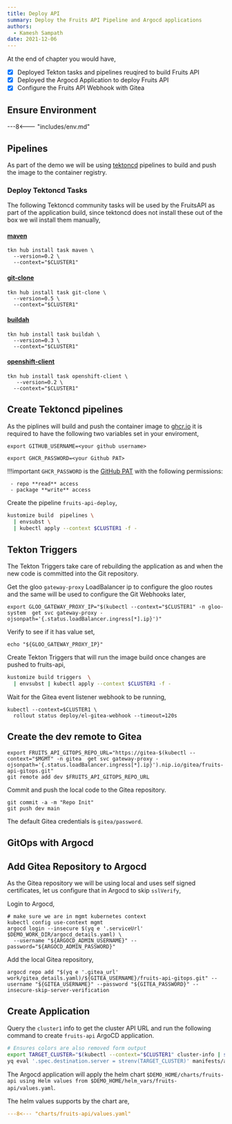 ```yaml
---
title: Deploy API
summary: Deploy the Fruits API Pipeline and Argocd applications
authors:
  - Kamesh Sampath
date: 2021-12-06
---
```


At the end of chapter you would have,

- [x] Deployed Tekton tasks and pipelines reuqired to build Fruits API
- [x] Deployed the Argocd Application to deploy Fruits API
- [x] Configure the Fruits API Webhook with Gitea

## Ensure Environment

---8<--- "includes/env.md"

## Pipelines

As part of the demo we will be using [tektoncd](https://tekton.dev) pipelines to build and push the image to the container registry.

### Deploy Tektoncd Tasks

The following Tektoncd community tasks will be used by the FruitsAPI as part of the application build, since tektoncd does not install these out of the box we wil install them manually,

#### [maven](https://hub.tekton.dev/tekton/task/maven)

```shell
tkn hub install task maven \
  --version=0.2 \
  --context="$CLUSTER1"
```
  
#### [git-clone](https://hub.tekton.dev/tekton/task/git-clone)

```shell
tkn hub install task git-clone \
  --version=0.5 \
  --context="$CLUSTER1"
```

#### [buildah](https://hub.tekton.dev/tekton/task/buildah)

```shell
tkn hub install task buildah \
  --version=0.3 \
  --context="$CLUSTER1"
```

#### [openshift-client](https://hub.tekton.dev/tekton/task/openshift-client)

```shell
tkn hub install task openshift-client \
   --version=0.2 \
  --context="$CLUSTER1" 
```

## Create Tektoncd pipelines

As the piplines will build and push the container image to [ghcr.io](https://github.com/features/packages) it is required to have the following two variables set in your enviroment,

```shell
export GITHUB_USERNAME=<your github username>
```

```shell
export GHCR_PASSWORD=<your Github PAT>
```

!!!important
    `GHCR_PASSWORD` is the [GitHub PAT](https://docs.github.com/en/authentication/keeping-your-account-and-data-secure/creating-a-personal-access-token) with the following permissions:

     - repo **read** access
     - package **write** access

Create the pipeline `fruits-api-deploy`,

```bash
kustomize build  pipelines \
  | envsubst \
  | kubectl apply --context $CLUSTER1 -f -
```

## Tekton Triggers

The Tekton Triggers take care of rebuilding the application as and when the new code is committed into the Git repository.

Get the gloo `gateway-proxy` LoadBalancer ip to configure the gloo routes and the same will be used to configure the Git Webhooks later,

```shell
export GLOO_GATEWAY_PROXY_IP="$(kubectl --context="$CLUSTER1" -n gloo-system  get svc gateway-proxy -ojsonpath='{.status.loadBalancer.ingress[*].ip}')"
```

Verify to see if it has value set,

```shell
echo "${GLOO_GATEWAY_PROXY_IP}"
```

Create Tekton Triggers that will run the image build once changes are pushed to fruits-api,

```bash
kustomize build triggers  \
  | envsubst | kubectl apply --context $CLUSTER1 -f -
```

Wait for the Gitea event listener webhook to be running,

```shell
kubectl --context=$CLUSTER1 \
  rollout status deploy/el-gitea-webhook --timeout=120s
```

## Create the dev remote to Gitea

```shell
export FRUITS_API_GITOPS_REPO_URL="https://gitea-$(kubectl --context="$MGMT" -n gitea  get svc gateway-proxy -ojsonpath='{.status.loadBalancer.ingress[*].ip}').nip.io/gitea/fruits-api-gitops.git"
git remote add dev $FRUITS_API_GITOPS_REPO_URL
```

Commit and push the local code to the Gitea repository.

```shell
git commit -a -m "Repo Init"
git push dev main
```

The default Gitea credentials is `gitea/password`.

## GitOps with Argocd

## Add Gitea Repository to Argocd

As the Gitea repository we will be using local and uses self signed certificates, let us configure that in Argocd to skip `sslVerify`,

Login to Argocd,

```shell
# make sure we are in mgmt kubernetes context
kubectl config use-context mgmt
argocd login --insecure $(yq e '.serviceUrl' $DEMO_WORK_DIR/argocd_details.yaml) \
  --username "${ARGOCD_ADMIN_USERNAME}" --password="${ARGOCD_ADMIN_PASSWORD}"
```

Add the local Gitea repository,

```shell
argocd repo add "$(yq e '.gitea_url' work/gitea_details.yaml)/${GITEA_USERNAME}/fruits-api-gitops.git" --username "${GITEA_USERNAME}" --password "${GITEA_PASSWORD}" --insecure-skip-server-verification
```

## Create Application

Query the `cluster1` info to get the cluster API URL and run the following command to create `fruits-api` ArgoCD application.

```bash
# Ensures colors are also removed form output
export TARGET_CLUSTER="$(kubectl --context="$CLUSTER1" cluster-info | sed 's/\x1b\[[0-9;]*m//g' | awk 'NR==1{print $7}')"
yq eval '.spec.destination.server = strenv(TARGET_CLUSTER)' manifests/app/app.yaml | kubectl apply --context="$MGMT" -n argocd -f - 
```

The Argocd application will apply the helm chart `$DEMO_HOME/charts/fruits-api using Helm values from $DEMO_HOME/helm_vars/fruits-api/values.yaml`.

The helm values supports by the chart are,

```yaml
---8<--- "charts/fruits-api/values.yaml"
```